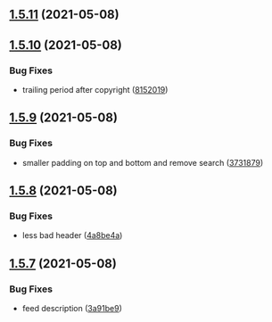 ## [1.5.11](https://github.com/dds/bosabosa.org/compare/v1.5.10...v1.5.11) (2021-05-08)



## [1.5.10](https://github.com/dds/bosabosa.org/compare/v1.5.9...v1.5.10) (2021-05-08)


### Bug Fixes

* trailing period after copyright ([8152019](https://github.com/dds/bosabosa.org/commit/8152019f573b1535c091a34a80c1da39c5c5a882))



## [1.5.9](https://github.com/dds/bosabosa.org/compare/v1.5.8...v1.5.9) (2021-05-08)


### Bug Fixes

* smaller padding on top and bottom and remove search ([3731879](https://github.com/dds/bosabosa.org/commit/3731879e8c38e1ede25171926e76136e9b34ed02))



## [1.5.8](https://github.com/dds/bosabosa.org/compare/v1.5.7...v1.5.8) (2021-05-08)


### Bug Fixes

* less bad header ([4a8be4a](https://github.com/dds/bosabosa.org/commit/4a8be4ae6faa4a28470275f30d5a85d293133ee2))



## [1.5.7](https://github.com/dds/bosabosa.org/compare/v1.5.6...v1.5.7) (2021-05-08)


### Bug Fixes

* feed description ([3a91be9](https://github.com/dds/bosabosa.org/commit/3a91be9743adf329ef85f84697d52cace9fae6a7))




